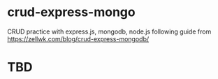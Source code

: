 # crud-express-mongo
CRUD practice with express.js, mongodb, node.js following guide from https://zellwk.com/blog/crud-express-mongodb/

# TBD
